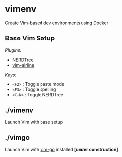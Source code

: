# vimenv
Create Vim-based dev environments using Docker

## Base Vim Setup

*Plugins:*
- [NERDTree](https://github.com/scrooloose/nerdtree)
- [vim-airline](https://github.com/vim-airline/vim-airline)

*Keys:*
- `<F2>` : Toggle paste mode
- `<F3>` : Toggle spelling
- `<C-N>` : Toggle NERDTree

## ./vimenv
Launch Vim with base setup

## ./vimgo
Launch Vim with [vim-go](https://github.com/fatih/vim-go) installed **[under construction]** 
